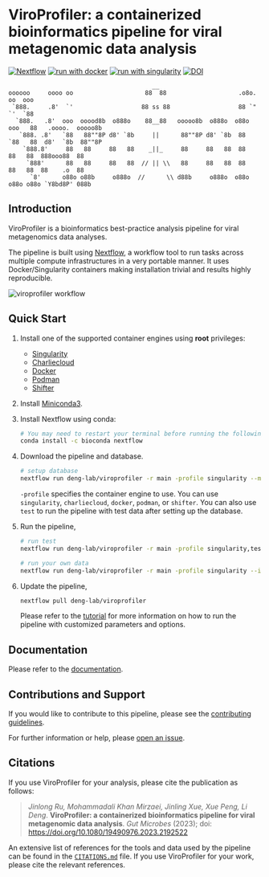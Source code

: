 # ViroProfiler: a containerized bioinformatics pipeline for viral metagenomic data analysis

[![Nextflow](https://img.shields.io/badge/nextflow%20DSL2-%E2%89%A521.10.3-23aa62.svg)](https://www.nextflow.io/)
[![run with docker](https://img.shields.io/badge/run%20with-docker-0db7ed?logo=docker)](https://www.docker.com/)
[![run with singularity](https://img.shields.io/badge/run%20with-singularity-1d355c.svg)](https://sylabs.io/docs/)
[![DOI](https://zenodo.org/badge/537899739.svg)](https://zenodo.org/badge/latestdoi/537899739)

```
                                        __
oooooo     oooo oo                    88  88                    .o8o.  oo  ooo
 `888.     .8'  `'                   88 ss 88                   88 `"  `'  `88
  `888.   .8'  ooo  ooood8b  o888o    88__88   ooooo8b  o888o  o88o   ooo   88   .oooo.  ooooo8b
   `888. .8'   `88   88""8P d8' `8b     ||      88""8P d8' `8b  88    `88   88  d8'  `8b  88""8P
    `888.8'     88   88     88   88    _||_     88     88   88  88     88   88  888ooo88  88
     `888'      88   88     88   88  // || \\   88     88   88  88     88   88  88    .o  88
      `8'      o88o o88b     o888o  //      \\ d88b     o888o  o88o   o88o o88o `Y8bd8P' 088b

```

## Introduction

ViroProfiler is a bioinformatics best-practice analysis pipeline for viral metagenomics data analyses.

The pipeline is built using [Nextflow](https://www.nextflow.io), a workflow tool to run tasks across multiple compute infrastructures in a very portable manner. It uses Docker/Singularity containers making installation trivial and results highly reproducible.

![viroprofiler workflow](docs/images/viroprofiler.png)

## Quick Start

1. Install one of the supported container engines using **root** privileges:

   - [Singularity](https://sylabs.io/guides/3.0/user-guide/quick_start.html#quick-installation-steps)
   - [Charliecloud](https://hpc.github.io/charliecloud/install.html)
   - [Docker](https://docs.docker.com/install/)
   - [Podman](https://podman.io/getting-started/installation)
   - [Shifter](https://github.com/NERSC/shifter)

2. Install [Miniconda3](https://docs.conda.io/en/latest/miniconda.html).

3. Install Nextflow using conda:

   ```bash
   # You may need to restart your terminal before running the following commands
   conda install -c bioconda nextflow
   ```

4. Download the pipeline and database.

   ```bash
   # setup database
   nextflow run deng-lab/viroprofiler -r main -profile singularity --mode "setup"
   ```

   `-profile` specifies the container engine to use. You can use `singularity`, `charliecloud`, `docker`, `podman`, or `shifter`. You can also use `test` to run the pipeline with test data after setting up the database.

5. Run the pipeline,

   ```bash
   # run test
   nextflow run deng-lab/viroprofiler -r main -profile singularity,test

   # run your own data
   nextflow run deng-lab/viroprofiler -r main -profile singularity --input samplesheet.csv
   ```

6. Update the pipeline,

   ```bash
   nextflow pull deng-lab/viroprofiler
   ```

   Please refer to the [tutorial](https://deng-lab.github.io/viroprofiler/tutorial) for more information on how to run the pipeline with customized parameters and options.

## Documentation

Please refer to the [documentation](https://deng-lab.github.io/viroprofiler).

## Contributions and Support

If you would like to contribute to this pipeline, please see the [contributing guidelines](.github/CONTRIBUTING.md).

For further information or help, please [open an issue](https://github.com/deng-lab/viroprofiler/issues).

## Citations

If you use  ViroProfiler for your analysis, please cite the publication as follows:

> *Jinlong Ru, Mohammadali Khan Mirzaei, Jinling Xue, Xue Peng, Li Deng*. **ViroProfiler: a containerized bioinformatics pipeline for viral metagenomic data analysis**. *Gut Microbes* (2023); doi: https://doi.org/10.1080/19490976.2023.2192522

An extensive list of references for the tools and data used by the pipeline can be found in the [`CITATIONS.md`](CITATIONS.md) file. If you use ViroProfiler for your work, please cite the relevant references.
